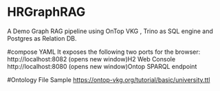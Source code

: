 # HRGraphRAG
A Demo Graph RAG pipeline using OnTop VKG , Trino as SQL engine and Postgres as Relation DB.

#compose YAML
It exposes the following two ports for the browser:
http://localhost:8082 (opens new window)H2 Web Console
http://localhost:8080 (opens new window)Ontop SPARQL endpoint

#Ontology File Sample
https://ontop-vkg.org/tutorial/basic/university.ttl

